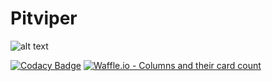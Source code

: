 # Pitviper

![alt text](https://www.shareicon.net/data/512x512/2016/09/30/837663_snake_512x512.png)

[![Codacy Badge](https://api.codacy.com/project/badge/Grade/900d7464acb946758f96eda2c50324bd)](https://app.codacy.com/app/alekbuza/pitviper?utm_source=github.com&utm_medium=referral&utm_content=alekbuza/pitviper&utm_campaign=badger)
[![Waffle.io - Columns and their card count](https://badge.waffle.io/alekbuza/pitviper.svg?columns=all)](https://waffle.io/alekbuza/pitviper)
